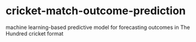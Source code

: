# cricket-match-outcome-prediction
machine learning-based predictive model for forecasting outcomes in The Hundred cricket format
